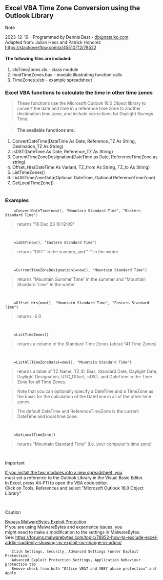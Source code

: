 ## Excel VBA Time Zone Conversion using the Outlook Library
 
> [!NOTE]
> 2023-12-16 - Programmed by Dennis Best - db@natalko.com<br/>
> Adapted from: Julian Hess and Patrick Honorez<br/> 
> https://stackoverflow.com/a/45510712/78522

#### The following files are included:<br/>
1. clsTimeZones.cls - class module<br/>
2. modTimeZones.bas - module illustrating function calls<br/>
3. TimeZones.xlsb - example spreadsheet<br/>
       

  
### Excel VBA functions to calculate the time in other time zones
> These functions use the Microsoft Outlook 16.0 Object library to convert the date and time in a reference time zone to another destimation time zone, and include corrections for Daylight Savings Time.

> #### The available functions are:<br/>
1. ConvertDateTime(DateTime As Date, Reference_TZ As String, Destination_TZ As String)<br/>
2. isDST(DateTime As Date, Reference_TZ As String)<br/>
3. CurrentTimeZoneDesignation(DateTime as Date, ReferenceTimeZone as string)<br/>
4. Offset_Hrs(DateTime As Variant, TZ_from As String, TZ_to As String)<br/>
5. ListTimeZones()<br/>
6. ListAllTimeZoneData(Optional DateTime, Optional ReferenceTimeZone)<br/>
7. GetLocalTimeZone()<br/><br/> 

### Examples
```VBA
    =ConvertDateTime(now(), "Mountain Standard Time", "Eastern Standard Time") 
```
> returns "16 Dec 23 10:12:09"

<br/>

```VBA
    =isDST(now(), "Eastern Standard Time") 
```
> returns "DST" in the summer, and "-" in the winter

<br/>

```VBA
    =CurrentTimeZoneDesignation(=now(), "Mountain Standard Time") 
```
> returns "Mountain Summer Time" in the summer and "Mountain Standard Time" in the winter

<br/>

```VBA
    =Offset_Hrs(now(), "Mountain Standard Time", "Eastern Standard Time") 
```
> returns -2.0

<br/>

```VBA   
    =ListTimeZones()
```
> returns a column of the Standard Time Zones (about 141 Time Zones)

<br/>

```VBA
    =ListAllTimeZoneData(=now(), "Mountain Standard Time")
```
> returns a table of TZ.Name, TZ.ID, Bias, Standard Date, Daylight Date, 
> Daylight Designation, UTC_Offset, isDST, and DateTime in the Time Zone
> for all Time Zones. <br/>

> Note that you can optionally specify a DateTime and a TimeZone as the basis for the 
> calculation of the DateTime in all of the other time zones. <br/>

> The default DateTime and ReferenceTimeZone is the current DateTime and local time zone.

<br/>

```VBA
    =GetLocalTimeZone() 
```
> returns "Mountain Standard Time" (i.e. your computer's time zone)

<br/>

> [!IMPORTANT]
> <u>If you install the two modules into a new spreadsheet, you</u><br/> 
> must set a reference to the Outlook Library in the Visual Basic Editor.<br/>
>    In Excel, press Alt-F11 to open the VBA code editor.<br/>
>    Click on Tools, References and select "Microsoft Outlook 16.0 Object Library"

<br/>

> [!CAUTION]
> <u>Bypass MalwareBytes Exploit Protection</u><br/>
> If you are using MalwareBytes and experience issues, you<br/>
> might need to make a modification to the settings in MalwareBytes.<br/>
> See: https://forums.malwarebytes.com/topic/78852-how-to-exclude-excel-addin-suddenly-showing-as-exploit-no-change-in-addin/
>
>```
>    Click Settings, Security, Advanced Settings (under Exploit Protection),
>    Advanced Exploit Protection Settings, Application behaviour protection tab
>    Remove check from both "Office VBA7 and VBE7 abuse protection" and Apply
>```
